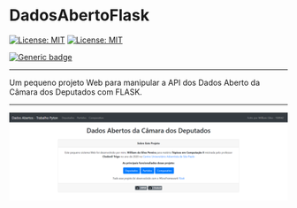 # DadosAbertoFlask

[![License: MIT](https://img.shields.io/badge/License-MIT-yellow.svg)](https://opensource.org/licenses/MIT)
[![License: MIT](https://img.shields.io/badge/License-MIT-yellow.svg)](https://opensource.org/licenses/MIT)


[![Generic badge](https://img.shields.io/badge/<Github>-<Clodonil>-<COLOR>.svg)](https://github.com/Clodonil)

***

Um pequeno projeto Web para manipular a API dos Dados Aberto da Câmara dos Deputados com FLASK.

***

![screenshot](static/screenshot.png)



